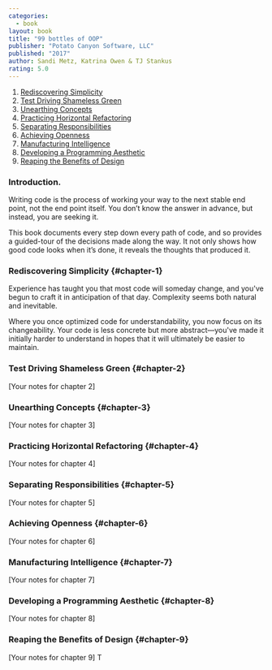 ```yaml
---
categories:
  - book
layout: book
title: "99 bottles of OOP"
publisher: "Potato Canyon Software, LLC"
published: "2017"
author: Sandi Metz, Katrina Owen & TJ Stankus
rating: 5.0
---
```


1. [Rediscovering Simplicity](#chapter-1)
2. [Test Driving Shameless Green](#chapter-2)
3. [Unearthing Concepts](#chapter-3)
4. [Practicing Horizontal Refactoring](#chapter-4)
5. [Separating Responsibilities](#chapter-5)
6. [Achieving Openness](#chapter-6)
7. [Manufacturing Intelligence](#chapter-7)
8. [Developing a Programming Aesthetic](#chapter-8)
9. [Reaping the Benefits of Design](#chapter-9)

### Introduction.

Writing code is the process of working your way to the next stable end point, not the end point itself. You don’t know the answer in advance, but instead, you are seeking it.

This book documents every step down every path of code, and so provides a guided-tour of the
decisions made along the way. It not only shows how good code looks when it’s done, it reveals
the thoughts that produced it.


### Rediscovering Simplicity {#chapter-1}

Experience has taught you that
most code will someday change, and you've begun to craft it in anticipation of that day. Complexity seems both natural and inevitable.

Where you once optimized code for understandability, you now focus on its changeability. Your
code is less concrete but more abstract—you've made it initially harder to understand in hopes
that it will ultimately be easier to maintain.

### Test Driving Shameless Green {#chapter-2}

[Your notes for chapter 2]

### Unearthing Concepts {#chapter-3}

[Your notes for chapter 3]

### Practicing Horizontal Refactoring {#chapter-4}

[Your notes for chapter 4]

### Separating Responsibilities {#chapter-5}

[Your notes for chapter 5]

### Achieving Openness {#chapter-6}

[Your notes for chapter 6]

### Manufacturing Intelligence {#chapter-7}

[Your notes for chapter 7]

### Developing a Programming Aesthetic {#chapter-8}

[Your notes for chapter 8]

### Reaping the Benefits of Design {#chapter-9}

[Your notes for chapter 9]
T